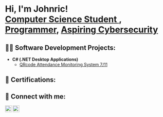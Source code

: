 <h1>Hi, I'm Johnric! <br/><a href="https://www.linkedin.com/in/johnric-batas-a66714253/">Computer Science Student </a>, <a href="https://github.com/johnricB">Programmer</a>, <a href="https://www.linkedin.com/in/johnric-batas-a66714253/">Aspiring Cybersecurity </a></h1>

<h2>👨‍💻 Software Development Projects:</h2>


- <b>C# (.NET Desktop Applications)</b>
  - [QRcode Attendance Monitoring System 7/11](https://github.com/johnricB/AttendanceMonitoringSystem/blob/main/README.md)
    
 
<h2> 📃 Certifications:</h2>


<h2> 🤳 Connect with me:</h2>


[<img align="left" alt="Johnric | LinkedIn" width="22px" src="https://cdn.jsdelivr.net/npm/simple-icons@v3/icons/linkedin.svg" />][linkedin]
[<img align="left" alt="Johnric | Instagram" width="22px" src="https://cdn.jsdelivr.net/npm/simple-icons@v3/icons/instagram.svg" />][instagram]


[instagram]: https://www.instagram.com/johnric.b14/
[linkedin]:https://www.linkedin.com/in/johnric-batas-a66714253/

<!--


Here are some ideas to get you started:

- 🔭 I’m currently working on ...
- 🌱 I’m currently learning ...
- 👯 I’m looking to collaborate on ...
- 🤔 I’m looking for help with ...
- 💬 Ask me about ...
- 📫 How to reach me: ...
- 😄 Pronouns: ...
- ⚡ Fun fact: ...
-->
